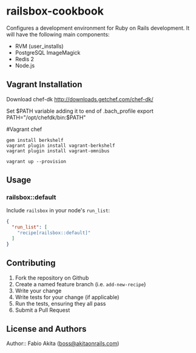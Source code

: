 # railsbox-cookbook

Configures a development environment for Ruby on Rails development. It will have the following main components:

- RVM (user_installs)
- PostgreSQL
  ImageMagick
- Redis 2
- Node.js

## Vagrant Installation

Download chef-dk
http://downloads.getchef.com/chef-dk/

Set $PATH variable adding it to end of .bach_profile
export PATH="/opt/chefdk/bin:$PATH"

#Vagrant chef

```
gem install berkshelf
vagrant plugin install vagrant-berkshelf
vagrant plugin install vagrant-omnibus

vagrant up --provision
```

## Usage

### railsbox::default

Include `railsbox` in your node's `run_list`:

```json
{
  "run_list": [
    "recipe[railsbox::default]"
  ]
}
```

## Contributing

1. Fork the repository on Github
2. Create a named feature branch (i.e. `add-new-recipe`)
3. Write your change
4. Write tests for your change (if applicable)
5. Run the tests, ensuring they all pass
6. Submit a Pull Request

## License and Authors

Author:: Fabio Akita (boss@akitaonrails.com)

